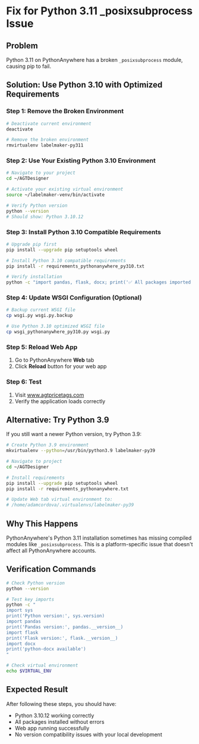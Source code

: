 # Fix for Python 3.11 _posixsubprocess Issue

## Problem
Python 3.11 on PythonAnywhere has a broken `_posixsubprocess` module, causing pip to fail.

## Solution: Use Python 3.10 with Optimized Requirements

### Step 1: Remove the Broken Environment
```bash
# Deactivate current environment
deactivate

# Remove the broken environment
rmvirtualenv labelmaker-py311
```

### Step 2: Use Your Existing Python 3.10 Environment
```bash
# Navigate to your project
cd ~/AGTDesigner

# Activate your existing virtual environment
source ~/labelmaker-venv/bin/activate

# Verify Python version
python --version
# Should show: Python 3.10.12
```

### Step 3: Install Python 3.10 Compatible Requirements
```bash
# Upgrade pip first
pip install --upgrade pip setuptools wheel

# Install Python 3.10 compatible requirements
pip install -r requirements_pythonanywhere_py310.txt

# Verify installation
python -c "import pandas, flask, docx; print('✅ All packages imported successfully')"
```

### Step 4: Update WSGI Configuration (Optional)
```bash
# Backup current WSGI file
cp wsgi.py wsgi.py.backup

# Use Python 3.10 optimized WSGI file
cp wsgi_pythonanywhere_py310.py wsgi.py
```

### Step 5: Reload Web App
1. Go to PythonAnywhere **Web** tab
2. Click **Reload** button for your web app

### Step 6: Test
1. Visit www.agtpricetags.com
2. Verify the application loads correctly

## Alternative: Try Python 3.9

If you still want a newer Python version, try Python 3.9:

```bash
# Create Python 3.9 environment
mkvirtualenv --python=/usr/bin/python3.9 labelmaker-py39

# Navigate to project
cd ~/AGTDesigner

# Install requirements
pip install --upgrade pip setuptools wheel
pip install -r requirements_pythonanywhere.txt

# Update Web tab virtual environment to:
# /home/adamcordova/.virtualenvs/labelmaker-py39
```

## Why This Happens

PythonAnywhere's Python 3.11 installation sometimes has missing compiled modules like `_posixsubprocess`. This is a platform-specific issue that doesn't affect all PythonAnywhere accounts.

## Verification Commands

```bash
# Check Python version
python --version

# Test key imports
python -c "
import sys
print('Python version:', sys.version)
import pandas
print('Pandas version:', pandas.__version__)
import flask
print('Flask version:', flask.__version__)
import docx
print('python-docx available')
"

# Check virtual environment
echo $VIRTUAL_ENV
```

## Expected Result

After following these steps, you should have:
- Python 3.10.12 working correctly
- All packages installed without errors
- Web app running successfully
- No version compatibility issues with your local development 